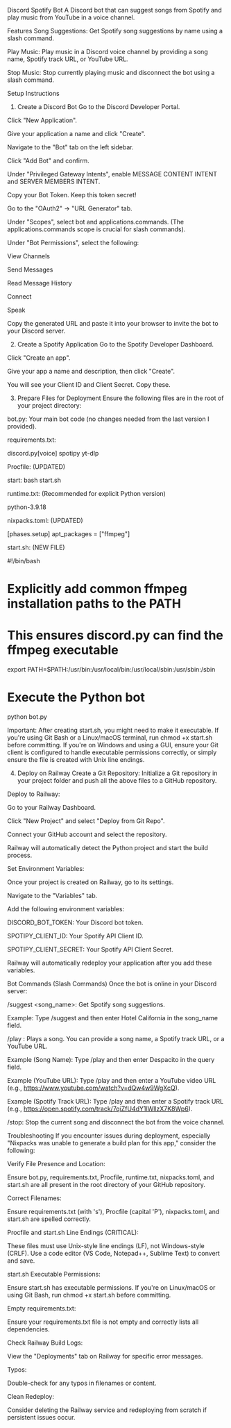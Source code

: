 Discord Spotify Bot
A Discord bot that can suggest songs from Spotify and play music from YouTube in a voice channel.

Features
Song Suggestions: Get Spotify song suggestions by name using a slash command.

Play Music: Play music in a Discord voice channel by providing a song name, Spotify track URL, or YouTube URL.

Stop Music: Stop currently playing music and disconnect the bot using a slash command.

Setup Instructions
1. Create a Discord Bot
Go to the Discord Developer Portal.

Click "New Application".

Give your application a name and click "Create".

Navigate to the "Bot" tab on the left sidebar.

Click "Add Bot" and confirm.

Under "Privileged Gateway Intents", enable MESSAGE CONTENT INTENT and SERVER MEMBERS INTENT.

Copy your Bot Token. Keep this token secret!

Go to the "OAuth2" -> "URL Generator" tab.

Under "Scopes", select bot and applications.commands. (The applications.commands scope is crucial for slash commands).

Under "Bot Permissions", select the following:

View Channels

Send Messages

Read Message History

Connect

Speak

Copy the generated URL and paste it into your browser to invite the bot to your Discord server.

2. Create a Spotify Application
Go to the Spotify Developer Dashboard.

Click "Create an app".

Give your app a name and description, then click "Create".

You will see your Client ID and Client Secret. Copy these.

3. Prepare Files for Deployment
Ensure the following files are in the root of your project directory:

bot.py: Your main bot code (no changes needed from the last version I provided).

requirements.txt:

discord.py[voice]
spotipy
yt-dlp

Procfile: (UPDATED)

start: bash start.sh

runtime.txt: (Recommended for explicit Python version)

python-3.9.18

nixpacks.toml: (UPDATED)

[phases.setup]
apt_packages = ["ffmpeg"]

start.sh: (NEW FILE)

#!/bin/bash

# Explicitly add common ffmpeg installation paths to the PATH
# This ensures discord.py can find the ffmpeg executable
export PATH=$PATH:/usr/bin:/usr/local/bin:/usr/local/sbin:/usr/sbin:/sbin

# Execute the Python bot
python bot.py

Important: After creating start.sh, you might need to make it executable. If you're using Git Bash or a Linux/macOS terminal, run chmod +x start.sh before committing. If you're on Windows and using a GUI, ensure your Git client is configured to handle executable permissions correctly, or simply ensure the file is created with Unix line endings.

4. Deploy on Railway
Create a Git Repository: Initialize a Git repository in your project folder and push all the above files to a GitHub repository.

Deploy to Railway:

Go to your Railway Dashboard.

Click "New Project" and select "Deploy from Git Repo".

Connect your GitHub account and select the repository.

Railway will automatically detect the Python project and start the build process.

Set Environment Variables:

Once your project is created on Railway, go to its settings.

Navigate to the "Variables" tab.

Add the following environment variables:

DISCORD_BOT_TOKEN: Your Discord bot token.

SPOTIPY_CLIENT_ID: Your Spotify API Client ID.

SPOTIPY_CLIENT_SECRET: Your Spotify API Client Secret.

Railway will automatically redeploy your application after you add these variables.

Bot Commands (Slash Commands)
Once the bot is online in your Discord server:

/suggest <song_name>: Get Spotify song suggestions.

Example: Type /suggest and then enter Hotel California in the song_name field.

/play <query>: Plays a song. You can provide a song name, a Spotify track URL, or a YouTube URL.

Example (Song Name): Type /play and then enter Despacito in the query field.

Example (YouTube URL): Type /play and then enter a YouTube video URL (e.g., https://www.youtube.com/watch?v=dQw4w9WgXcQ).

Example (Spotify Track URL): Type /play and then enter a Spotify track URL (e.g., https://open.spotify.com/track/7qiZfU4dY1lWllzX7K8Wp6).

/stop: Stop the current song and disconnect the bot from the voice channel.

Troubleshooting
If you encounter issues during deployment, especially "Nixpacks was unable to generate a build plan for this app," consider the following:

Verify File Presence and Location:

Ensure bot.py, requirements.txt, Procfile, runtime.txt, nixpacks.toml, and start.sh are all present in the root directory of your GitHub repository.

Correct Filenames:

Ensure requirements.txt (with 's'), Procfile (capital 'P'), nixpacks.toml, and start.sh are spelled correctly.

Procfile and start.sh Line Endings (CRITICAL):

These files must use Unix-style line endings (LF), not Windows-style (CRLF). Use a code editor (VS Code, Notepad++, Sublime Text) to convert and save.

start.sh Executable Permissions:

Ensure start.sh has executable permissions. If you're on Linux/macOS or using Git Bash, run chmod +x start.sh before committing.

Empty requirements.txt:

Ensure your requirements.txt file is not empty and correctly lists all dependencies.

Check Railway Build Logs:

View the "Deployments" tab on Railway for specific error messages.

Typos:

Double-check for any typos in filenames or content.

Clean Redeploy:

Consider deleting the Railway service and redeploying from scratch if persistent issues occur.
